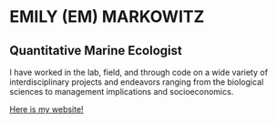 # EMILY (EM) MARKOWITZ

## Quantitative Marine Ecologist

I have worked in the lab, field, and through code on a wide variety of interdisciplinary projects and endeavors ranging from the biological sciences to management implications and socioeconomics.

[Here is my website!](https://emilyhmarkowitz.github.io/emilyhmarkowitz/)

